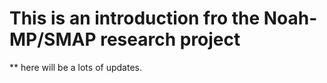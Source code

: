 # This is an introduction fro the Noah-MP/SMAP research project

** here will be a lots of updates.



